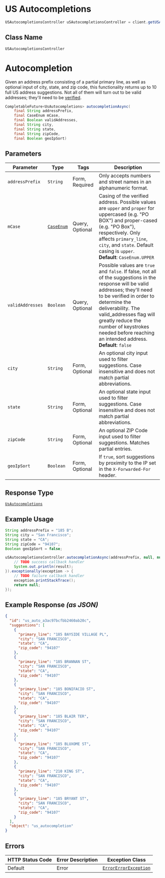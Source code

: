 # US Autocompletions

```java
USAutocompletionsController uSAutocompletionsController = client.getUSAutocompletionsController();
```

## Class Name

`USAutocompletionsController`


# Autocompletion

Given an address prefix consisting of a partial primary line, as well as optional input of city, state, and zip code, this functionality returns up to 10 full US address suggestions. Not all of them will turn out to be valid addresses; they'll need to be [verified](#operation/verification_us).

```java
CompletableFuture<UsAutocompletions> autocompletionAsync(
    final String addressPrefix,
    final CaseEnum mCase,
    final Boolean validAddresses,
    final String city,
    final String state,
    final String zipCode,
    final Boolean geoIpSort)
```

## Parameters

| Parameter | Type | Tags | Description |
|  --- | --- | --- | --- |
| `addressPrefix` | `String` | Form, Required | Only accepts numbers and street names in an alphanumeric format. |
| `mCase` | [`CaseEnum`](../../doc/models/case-enum.md) | Query, Optional | Casing of the verified address. Possible values are `upper` and `proper` for uppercased (e.g. "PO BOX") and proper-cased (e.g. "PO Box"), respectively. Only affects `primary_line`, `city`, and `state`. Default casing is `upper`.<br>**Default**: `CaseEnum.UPPER` |
| `validAddresses` | `Boolean` | Query, Optional | Possible values are `true` and `false`. If false, not all of the suggestions in the response will be valid addresses; they'll need to be verified in order to determine the deliverability. The valid_addresses flag will greatly reduce the number of keystrokes needed before reaching an intended address.<br>**Default**: `false` |
| `city` | `String` | Form, Optional | An optional city input used to filter suggestions. Case insensitive and does not match partial abbreviations. |
| `state` | `String` | Form, Optional | An optional state input used to filter suggestions. Case insensitive and does not match partial abbreviations. |
| `zipCode` | `String` | Form, Optional | An optional ZIP Code input used to filter suggestions. Matches partial entries. |
| `geoIpSort` | `Boolean` | Form, Optional | If `true`, sort suggestions by proximity to the IP set in the `X-Forwarded-For` header. |

## Response Type

[`UsAutocompletions`](../../doc/models/us-autocompletions.md)

## Example Usage

```java
String addressPrefix = "185 B";
String city = "San Francisco";
String state = "CA";
String zipCode = "94107";
Boolean geoIpSort = false;

uSAutocompletionsController.autocompletionAsync(addressPrefix, null, null, city, state, zipCode, geoIpSort).thenAccept(result -> {
    // TODO success callback handler
    System.out.println(result);
}).exceptionally(exception -> {
    // TODO failure callback handler
    exception.printStackTrace();
    return null;
});
```

## Example Response *(as JSON)*

```json
{
  "id": "us_auto_a3ac97bcfbb2460ab20c",
  "suggestions": [
    {
      "primary_line": "185 BAYSIDE VILLAGE PL",
      "city": "SAN FRANCISCO",
      "state": "CA",
      "zip_code": "94107"
    },
    {
      "primary_line": "185 BRANNAN ST",
      "city": "SAN FRANCISCO",
      "state": "CA",
      "zip_code": "94107"
    },
    {
      "primary_line": "185 BONIFACIO ST",
      "city": "SAN FRANCISCO",
      "state": "CA",
      "zip_code": "94107"
    },
    {
      "primary_line": "185 BLAIR TER",
      "city": "SAN FRANCISCO",
      "state": "CA",
      "zip_code": "94107"
    },
    {
      "primary_line": "185 BLUXOME ST",
      "city": "SAN FRANCISCO",
      "state": "CA",
      "zip_code": "94107"
    },
    {
      "primary_line": "210 KING ST",
      "city": "SAN FRANCISCO",
      "state": "CA",
      "zip_code": "94107"
    },
    {
      "primary_line": "185 BRYANT ST",
      "city": "SAN FRANCISCO",
      "state": "CA",
      "zip_code": "94107"
    }
  ],
  "object": "us_autocompletion"
}
```

## Errors

| HTTP Status Code | Error Description | Exception Class |
|  --- | --- | --- |
| Default | Error | [`ErrorErrorException`](../../doc/models/error-error-exception.md) |

